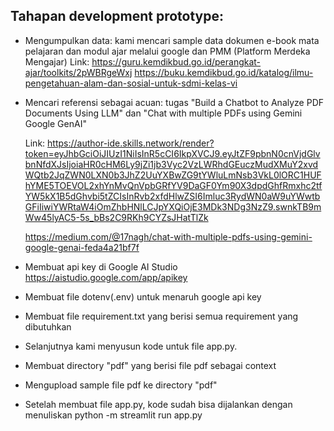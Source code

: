 ## Tahapan development prototype:
- Mengumpulkan data: kami mencari sample data dokumen e-book mata pelajaran dan modul ajar melalui google dan PMM (Platform Merdeka Mengajar)
Link:
https://guru.kemdikbud.go.id/perangkat-ajar/toolkits/2pWBRgeWxj
https://buku.kemdikbud.go.id/katalog/ilmu-pengetahuan-alam-dan-sosial-untuk-sdmi-kelas-vi

- Mencari referensi sebagai acuan: tugas "Build a Chatbot to Analyze PDF Documents Using LLM" dan "Chat with multiple PDFs using Gemini Google GenAI"

  Link:
  https://author-ide.skills.network/render?token=eyJhbGciOiJIUzI1NiIsInR5cCI6IkpXVCJ9.eyJtZF9pbnN0cnVjdGlvbnNfdXJsIjoiaHR0cHM6Ly9jZi1jb3Vyc2VzLWRhdGEuczMudXMuY2xvdWQtb2JqZWN0LXN0b3JhZ2UuYXBwZG9tYWluLmNsb3VkL0lORC1HUFhYME5TOEVOL2xhYnMvQnVpbGRfYV9DaGF0Ym90X3dpdGhfRmxhc2tfYW5kX1B5dGhvbi5tZCIsInRvb2xfdHlwZSI6Imluc3RydWN0aW9uYWwtbGFiIiwiYWRtaW4iOmZhbHNlLCJpYXQiOjE3MDk3NDg3NzZ9.swnkTB9mWw45lyAC5-5s_bBs2C9RKh9CYZsJHatTlZk

  https://medium.com/@17nagh/chat-with-multiple-pdfs-using-gemini-google-genai-feda4a21bf7f

- Membuat api key di Google AI Studio https://aistudio.google.com/app/apikey

- Membuat file dotenv(.env) untuk menaruh google api key

- Membuat file requirement.txt yang berisi semua requirement yang dibutuhkan

- Selanjutnya kami menyusun kode untuk file app.py.

- Membuat directory "pdf" yang berisi file pdf sebagai context

- Mengupload sample file pdf ke directory "pdf" 

- Setelah membuat file app.py, kode sudah bisa dijalankan dengan menuliskan python -m streamlit run app.py


